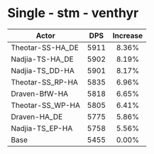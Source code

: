 # Single - stm - venthyr
| Actor | DPS | Increase |
|---|:---:|:---:|
|Theotar-SS-HA_DE|5911|8.36%|
|Nadjia-TS-HA_DE|5902|8.19%|
|Nadjia-TS_DD-HA|5901|8.17%|
|Theotar-SS_RP-HA|5835|6.96%|
|Draven-BfW-HA|5818|6.65%|
|Theotar-SS_WP-HA|5805|6.41%|
|Draven-HA_DE|5775|5.86%|
|Nadjia-TS_EP-HA|5758|5.56%|
|Base|5455|0.00%|
